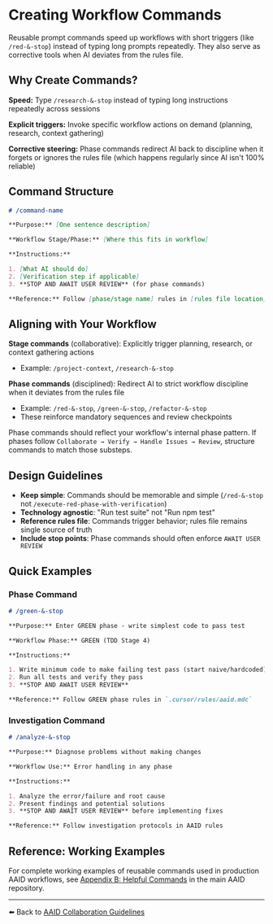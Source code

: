 # Creating Workflow Commands

Reusable prompt commands speed up workflows with short triggers (like `/red-&-stop`) instead of typing long prompts repeatedly. They also serve as corrective tools when AI deviates from the rules file.

## Why Create Commands?

**Speed:** Type `/research-&-stop` instead of typing long instructions repeatedly across sessions

**Explicit triggers:** Invoke specific workflow actions on demand (planning, research, context gathering)

**Corrective steering:** Phase commands redirect AI back to discipline when it forgets or ignores the rules file (which happens regularly since AI isn't 100% reliable)

## Command Structure

```markdown
# /command-name

**Purpose:** [One sentence description]

**Workflow Stage/Phase:** [Where this fits in workflow]

**Instructions:**

1. [What AI should do]
2. [Verification step if applicable]
3. **STOP AND AWAIT USER REVIEW** (for phase commands)

**Reference:** Follow [phase/stage name] rules in [rules file location]
```

## Aligning with Your Workflow

**Stage commands** (collaborative): Explicitly trigger planning, research, or context gathering actions

- Example: `/project-context`, `/research-&-stop`

**Phase commands** (disciplined): Redirect AI to strict workflow discipline when it deviates from the rules file

- Example: `/red-&-stop`, `/green-&-stop`, `/refactor-&-stop`
- These reinforce mandatory sequences and review checkpoints

Phase commands should reflect your workflow's internal phase pattern. If phases follow `Collaborate → Verify → Handle Issues → Review`, structure commands to match those substeps.

## Design Guidelines

- **Keep simple**: Commands should be memorable and simple (`/red-&-stop` not `/execute-red-phase-with-verification`)
- **Technology agnostic**: "Run test suite" not "Run npm test"
- **Reference rules file**: Commands trigger behavior; rules file remains single source of truth
- **Include stop points**: Phase commands should often enforce `AWAIT USER REVIEW`

## Quick Examples

### Phase Command

```markdown
# /green-&-stop

**Purpose:** Enter GREEN phase - write simplest code to pass test

**Workflow Phase:** GREEN (TDD Stage 4)

**Instructions:**

1. Write minimum code to make failing test pass (start naive/hardcoded)
2. Run all tests and verify they pass
3. **STOP AND AWAIT USER REVIEW**

**Reference:** Follow GREEN phase rules in `.cursor/rules/aaid.mdc`
```

### Investigation Command

```markdown
# /analyze-&-stop

**Purpose:** Diagnose problems without making changes

**Workflow Use:** Error handling in any phase

**Instructions:**

1. Analyze the error/failure and root cause
2. Present findings and potential solutions
3. **STOP AND AWAIT USER REVIEW** before implementing fixes

**Reference:** Follow investigation protocols in AAID rules
```

## Reference: Working Examples

For complete working examples of reusable commands used in production AAID workflows, see [Appendix B: Helpful Commands](https://github.com/dawid-dahl-umain/augmented-ai-development/blob/main/appendices/appendix-b/reusable-prompts.md) in the main AAID repository.

---

⬅️ Back to [AAID Collaboration Guidelines](../aaid-collaboration.md)
